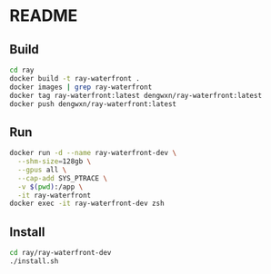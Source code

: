 # README

## Build
```bash
cd ray
docker build -t ray-waterfront .
docker images | grep ray-waterfront
docker tag ray-waterfront:latest dengwxn/ray-waterfront:latest
docker push dengwxn/ray-waterfront:latest
```

## Run
```bash
docker run -d --name ray-waterfront-dev \
  --shm-size=128gb \
  --gpus all \
  --cap-add SYS_PTRACE \
  -v $(pwd):/app \
  -it ray-waterfront
docker exec -it ray-waterfront-dev zsh
```

## Install
```bash
cd ray/ray-waterfront-dev
./install.sh
```
